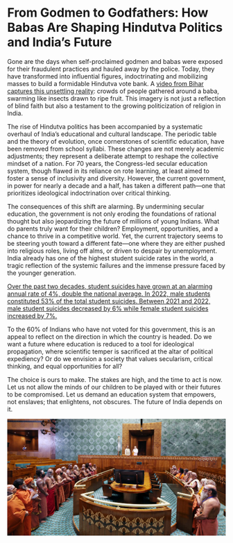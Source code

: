 # From Godmen to Godfathers: How Babas Are Shaping Hindutva Politics and India’s Future

Gone are the days when self-proclaimed godmen and babas were exposed for their fraudulent practices and hauled away by the police. Today, they have transformed into influential figures, indoctrinating and mobilizing masses to build a formidable Hindutva vote bank. A [video from Bihar captures this unsettling reality](https://42683ff2b1a2ac5ad2fef0ee01995d78.ipfs.4everland.link/ipfs/bafybeicck4hvuphguu5fohqlkcg5zpcr2yddho4ztwcawm54nqezrddd6m): crowds of people gathered around a baba, swarming like insects drawn to ripe fruit. This imagery is not just a reflection of blind faith but also a testament to the growing politicization of religion in India.  

The rise of Hindutva politics has been accompanied by a systematic overhaul of India’s educational and cultural landscape. The periodic table and the theory of evolution, once cornerstones of scientific education, have been removed from school syllabi. These changes are not merely academic adjustments; they represent a deliberate attempt to reshape the collective mindset of a nation. For 70 years, the Congress-led secular education system, though flawed in its reliance on rote learning, at least aimed to foster a sense of inclusivity and diversity. However, the current government, in power for nearly a decade and a half, has taken a different path—one that prioritizes ideological indoctrination over critical thinking.  

The consequences of this shift are alarming. By undermining secular education, the government is not only eroding the foundations of rational thought but also jeopardizing the future of millions of young Indians. What do parents truly want for their children? Employment, opportunities, and a chance to thrive in a competitive world. Yet, the current trajectory seems to be steering youth toward a different fate—one where they are either pushed into religious roles, living off alms, or driven to despair by unemployment. India already has one of the highest student suicide rates in the world, a tragic reflection of the systemic failures and the immense pressure faced by the younger generation.  

[Over the past two decades, student suicides have grown at an alarming annual rate of 4%, double the national average. In 2022, male students constituted 53% of the total student suicides. Between 2021 and 2022, male student suicides decreased by 6% while female student suicides increased by 7%.](https://www.thehindu.com/sci-tech/health/indias-student-suicide-rate-surpassed-overall-trend-population-growth-rate-report/article68577171.ece)

To the 60% of Indians who have not voted for this government, this is an appeal to reflect on the direction in which the country is headed. Do we want a future where education is reduced to a tool for ideological propagation, where scientific temper is sacrificed at the altar of political expediency? Or do we envision a society that values secularism, critical thinking, and equal opportunities for all?  

The choice is ours to make. The stakes are high, and the time to act is now. Let us not allow the minds of our children to be played with or their futures to be compromised. Let us demand an education system that empowers, not enslaves; that enlightens, not obscures. The future of India depends on it.

![Parliament Of Priest](parliament-of-priest.jpeg)
